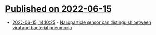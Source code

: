 # [Published on 2022-06-15](index.md)

* [2022-06-15, 14:10:25](https://news.ycombinator.com/item?id=31753149) - [Nanoparticle sensor can distinguish between viral and bacterial pneumonia](https://news.mit.edu/2022/sensor-viral-bacterial-pneumonia-0613)
